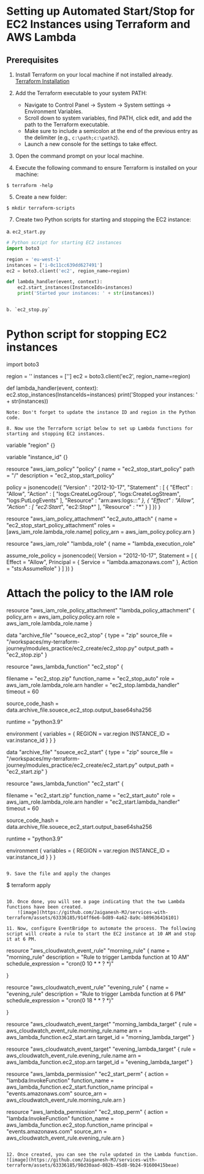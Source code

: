 # Setting up Automated Start/Stop for EC2 Instances using Terraform and AWS Lambda

## Prerequisites
1. Install Terraform on your local machine if not installed already. [Terraform Installation](https://developer.hashicorp.com/terraform/install)

2. Add the Terraform executable to your system PATH:
   - Navigate to Control Panel -> System -> System settings -> Environment Variables.
   - Scroll down to system variables, find PATH, click edit, and add the path to the Terraform executable.
   - Make sure to include a semicolon at the end of the previous entry as the delimiter (e.g., `c:\path;c:\path2`).
   - Launch a new console for the settings to take effect.

3. Open the command prompt on your local machine.

4. Execute the following command to ensure Terraform is installed on your machine:
```
$ terraform -help 
```

5. Create a new folder:
```
$ mkdir terraform-scripts
```


7. Create two Python scripts for starting and stopping the EC2 instance:

a. `ec2_start.py`
```python
# Python script for starting EC2 instances
import boto3

region = 'eu-west-1'
instances = ['i-0c11cc639dd627491']
ec2 = boto3.client('ec2', region_name=region)

def lambda_handler(event, context):
    ec2.start_instances(InstanceIds=instances)
    print('Started your instances: ' + str(instances))


b. `ec2_stop.py`
```
# Python script for stopping EC2 instances
import boto3

region = ''
instances = ['']
ec2 = boto3.client('ec2', region_name=region)

def lambda_handler(event, context):
    ec2.stop_instances(InstanceIds=instances)
    print('Stopped your instances: ' + str(instances))
```
Note: Don't forget to update the instance ID and region in the Python code.

8. Now use the Terraform script below to set up Lambda functions for starting and stopping EC2 instances.

```
variable "region" {}

variable "instance_id" {}

resource "aws_iam_policy" "policy" {
  name        = "ec2_stop_start_policy"
  path        = "/"
  description = "ec2_stop_start_policy"

  policy = jsonencode({
    "Version" : "2012-10-17",
    "Statement" : [
      {
        "Effect" : "Allow",
        "Action" : [
          "logs:CreateLogGroup",
          "logs:CreateLogStream",
          "logs:PutLogEvents"
        ],
        "Resource" : "arn:aws:logs:*:*:*"
      },
      {
        "Effect" : "Allow",
        "Action" : [
          "ec2:Start*",
          "ec2:Stop*"
        ],
        "Resource" : "*"
      }
    ]
  })
}

resource "aws_iam_policy_attachment" "ec2_auto_attach" {
  name       = "ec2_stop_start_policy_attachment"
  roles      = [aws_iam_role.lambda_role.name]
  policy_arn = aws_iam_policy.policy.arn
}

resource "aws_iam_role" "lambda_role" {
  name = "lambda_execution_role"

  assume_role_policy = jsonencode({
    Version = "2012-10-17",
    Statement = [
      {
        Effect = "Allow",
        Principal = {
          Service = "lambda.amazonaws.com"
        },
        Action = "sts:AssumeRole"
      }
    ]
  })
}

# Attach the policy to the IAM role
resource "aws_iam_role_policy_attachment" "lambda_policy_attachment" {
  policy_arn = aws_iam_policy.policy.arn
  role       = aws_iam_role.lambda_role.name
}

data "archive_file" "souece_ec2_stop" {
  type        = "zip"
  source_file = "/workspaces/my-terraform-journey/modules_practice/ec2_create/ec2_stop.py"
  output_path = "ec2_stop.zip"
}

resource "aws_lambda_function" "ec2_stop" {

  filename      = "ec2_stop.zip"
  function_name = "ec2_stop_auto"
  role          = aws_iam_role.lambda_role.arn
  handler       = "ec2_stop.lambda_handler"
  timeout       = 60

  source_code_hash = data.archive_file.souece_ec2_stop.output_base64sha256

  runtime = "python3.9"

  environment {
    variables = {
      REGION      = var.region
      INSTANCE_ID = var.instance_id
    }
  }
}


data "archive_file" "souece_ec2_start" {
  type        = "zip"
  source_file = "/workspaces/my-terraform-journey/modules_practice/ec2_create/ec2_start.py"
  output_path = "ec2_start.zip"
}

resource "aws_lambda_function" "ec2_start" {

  filename      = "ec2_start.zip"
  function_name = "ec2_start_auto"
  role          = aws_iam_role.lambda_role.arn
  handler       = "ec2_start.lambda_handler"
  timeout       = 60

  source_code_hash = data.archive_file.souece_ec2_start.output_base64sha256

  runtime = "python3.9"


  environment {
    variables = {
      REGION      = var.region
      INSTANCE_ID = var.instance_id
    }
  }
}
```

9. Save the file and apply the changes
```
$ terraform apply
```

10. Once done, you will see a page indicating that the two Lambda functions have been created.
    ![image](https://github.com/Jaiganesh-MJ/services-with-terraform/assets/63336185/914ff6e6-bd89-4a62-8a9c-b89636416101)

11. Now, configure EventBridge to automate the process. The following script will create a rule to start the EC2 instance at 10 AM and stop it at 6 PM.

```
resource "aws_cloudwatch_event_rule" "morning_rule" {
  name        = "morning_rule"
  description = "Rule to trigger Lambda function at 10 AM"
  schedule_expression = "cron(0 10 * * ? *)"

}

resource "aws_cloudwatch_event_rule" "evening_rule" {
  name        = "evening_rule"
  description = "Rule to trigger Lambda function at 6 PM"
  schedule_expression = "cron(0 18 * * ? *)"

}

resource "aws_cloudwatch_event_target" "morning_lambda_target" {
  rule      = aws_cloudwatch_event_rule.morning_rule.name
  arn       = aws_lambda_function.ec2_start.arn
  target_id = "morning_lambda_target"
}

resource "aws_cloudwatch_event_target" "evening_lambda_target" {
  rule      = aws_cloudwatch_event_rule.evening_rule.name
  arn       = aws_lambda_function.ec2_stop.arn
  target_id = "evening_lambda_target"
}


resource "aws_lambda_permission" "ec2_start_perm" {
  action        = "lambda:InvokeFunction"
  function_name = aws_lambda_function.ec2_start.function_name
  principal     = "events.amazonaws.com"
  source_arn    = aws_cloudwatch_event_rule.morning_rule.arn
}

resource "aws_lambda_permission" "ec2_stop_perm" {
  action        = "lambda:InvokeFunction"
  function_name = aws_lambda_function.ec2_stop.function_name
  principal     = "events.amazonaws.com"
  source_arn    = aws_cloudwatch_event_rule.evening_rule.arn
}
```

12. Once created, you can see the rule updated in the Lambda function.
![image](https://github.com/Jaiganesh-MJ/services-with-terraform/assets/63336185/98d30aad-082b-45d8-9b24-91600415beae)

